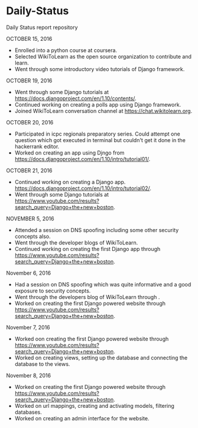 # Daily-Status
Daily Status report repository

OCTOBER 15, 2016

* Enrolled into a python course at coursera.
* Selected WikiToLearn as the open source organization to contribute and learn.
* Went through some introductory video tutorials of Django framework.


OCTOBER 19, 2016
* Went through some Django tutorials at https://docs.djangoproject.com/en/1.10/contents/.
* Continued working on creating a polls app using Django framework.
* Joined WikiToLearn conversation channel at https://chat.wikitolearn.org.


OCTOBER 20, 2016
* Participated in icpc regionals preparatory series. Could attempt one question which got executed in terminal but couldn't get it done in the hackerrank editor.
* Worked on creating an app using Djngo from https://docs.djangoproject.com/en/1.10/intro/tutorial01/.


OCTOBER 21, 2016
* Continued working on creating a Django app. https://docs.djangoproject.com/en/1.10/intro/tutorial02/.
* Went through some Django tutorials at https://www.youtube.com/results?search_query=Django+the+new+boston.


NOVEMBER 5, 2016
* Attended a session on DNS spoofing including some other security concepts also.
* Went through the developer blogs of WikiToLearn. 
* Continued working on creating the first Django app through https://www.youtube.com/results?search_query=Django+the+new+boston.


November 6, 2016
* Had a session on DNS spoofing which was quite informative and a good exposure to security concepts.
* Went through the developers blog of WikiToLearn through .
* Worked on creating the first Django powered website through https://www.youtube.com/results?search_query=Django+the+new+boston.

November 7, 2016
* Worked oon creating the first Django powered website through https://www.youtube.com/results?search_query=Django+the+new+boston.
* Worked on creating views, setting up the database and connecting the database to the views.


November 8, 2016
* Worked on creating the first Django powered website through https://www.youtube.com/results?search_query=Django+the+new+boston.
* Worked on url mappings, creating and activating models, filtering databases.
* Worked on creating an admin interface for the website.

